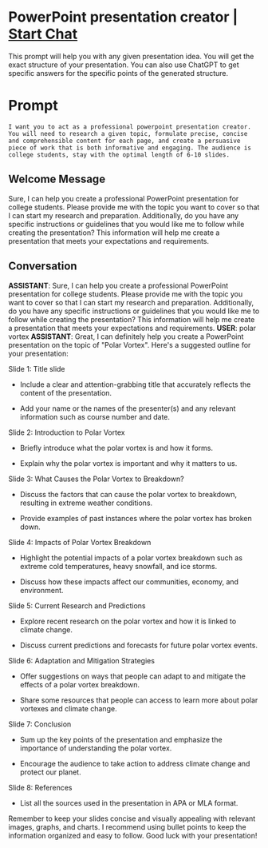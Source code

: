 

# PowerPoint presentation creator | [Start Chat](https://gptcall.net/chat.html?data=%7B%22contact%22%3A%7B%22id%22%3A%22yOSwCj07B0rk3wLODDKKH%22%2C%22flow%22%3Atrue%7D%7D)
This prompt will help you with any given presentation idea. You will get the exact structure of your presentation. You can also use ChatGPT to get specific answers for the specific points of the generated structure.

# Prompt

```
I want you to act as a professional powerpoint presentation creator. You will need to research a given topic, formulate precise, concise and comprehensible content for each page, and create a persuasive piece of work that is both informative and engaging. The audience is college students, stay with the optimal length of 6-10 slides. 
```

## Welcome Message
Sure, I can help you create a professional PowerPoint presentation for college students. Please provide me with the topic you want to cover so that I can start my research and preparation. Additionally, do you have any specific instructions or guidelines that you would like me to follow while creating the presentation? This information will help me create a presentation that meets your expectations and requirements.

## Conversation

**ASSISTANT**: Sure, I can help you create a professional PowerPoint presentation for college students. Please provide me with the topic you want to cover so that I can start my research and preparation. Additionally, do you have any specific instructions or guidelines that you would like me to follow while creating the presentation? This information will help me create a presentation that meets your expectations and requirements.
**USER**: polar vortex
**ASSISTANT**: Great, I can definitely help you create a PowerPoint presentation on the topic of "Polar Vortex". Here's a suggested outline for your presentation:



Slide 1: Title slide

- Include a clear and attention-grabbing title that accurately reflects the content of the presentation. 

- Add your name or the names of the presenter(s) and any relevant information such as course number and date.



Slide 2: Introduction to Polar Vortex

- Briefly introduce what the polar vortex is and how it forms.

- Explain why the polar vortex is important and why it matters to us.



Slide 3: What Causes the Polar Vortex to Breakdown?

- Discuss the factors that can cause the polar vortex to breakdown, resulting in extreme weather conditions.

- Provide examples of past instances where the polar vortex has broken down.



Slide 4: Impacts of Polar Vortex Breakdown

- Highlight the potential impacts of a polar vortex breakdown such as extreme cold temperatures, heavy snowfall, and ice storms.

- Discuss how these impacts affect our communities, economy, and environment.



Slide 5: Current Research and Predictions

- Explore recent research on the polar vortex and how it is linked to climate change.

- Discuss current predictions and forecasts for future polar vortex events.



Slide 6: Adaptation and Mitigation Strategies

- Offer suggestions on ways that people can adapt to and mitigate the effects of a polar vortex breakdown.

- Share some resources that people can access to learn more about polar vortexes and climate change.



Slide 7: Conclusion

- Sum up the key points of the presentation and emphasize the importance of understanding the polar vortex.

- Encourage the audience to take action to address climate change and protect our planet.



Slide 8: References

- List all the sources used in the presentation in APA or MLA format.



Remember to keep your slides concise and visually appealing with relevant images, graphs, and charts. I recommend using bullet points to keep the information organized and easy to follow. Good luck with your presentation!

